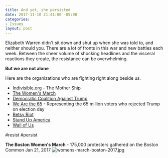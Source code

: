 ```yaml
---
title: And yet, she persisted
date: 2017-11-10 21:41:00 -05:00
categories:
- Issues
layout: post
---
```


Elizabeth Warren didn't sit down and shut up when she was told to, and neither should you. There are a lot of fronts in this war and new battles each week. Between the sheer volume of shocking headlines and the visceral reactions they create, the resistance can be overwhelming. 

**But we are not alone**

Here are the organizations who are fighting right along beside us. 
* [Indivisible.org](https://www.indivisible.org/) - The Mother Ship
* [The Women's March](http://bit.ly/2zx7YKs)
* [Democratic Coalition Against Trump](http://bit.ly/2zOHh55)
* [We Are the 65](http://thesixtyfive.org/home) - Representing the 65 million voters who rejected Trump on election day
* [Betsy Riot](http://betsyriot.com/)
* [Stand Up America](https://www.standupamerica.com/)
* [Wall of Us](http://bit.ly/2zBsJ5w)

#resist #persist

**The Boston Women's March** - 175,000 protesters gathered on the Boston Common Jan 21, 2017
![womens-march-boston-2017.jpg](/uploads/womens-march-boston-2017.jpg)